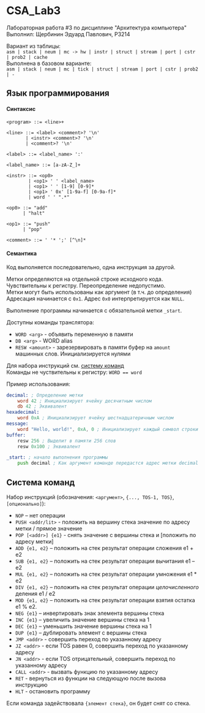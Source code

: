 # CSA_Lab3
Лабораторная работа #3 по дисциплине "Архитектура компьютера"\
Выполнил: Щербинин Эдуард Павлович, P3214

Вариант из таблицы:\
`asm | stack | neum | mc -> hw | instr | struct | stream | port | cstr | prob2 | cache`\
Выполнена в базовом варианте:\
`asm | stack | neum | mc | tick | struct | stream | port | cstr | prob2 | -`

## Язык программирования
#### Синтаксис
```ebnf
<program> ::= <line>+

<line> ::= <label> <comment>? '\n'
       | <instr> <comment>? '\n'
       | <comment>? '\n'

<label> ::= <label_name> ':'

<label_name> ::= [a-zA-Z_]+

<instr> ::= <op0>
        | <op1> ' ' <label_name>
        | <op1> ' ' [1-9] [0-9]*
        | <op1> ' 0x' [1-9a-f] [0-9a-f]*
        | word ' ' ".*"
        
<op0> ::= "add"
      | "halt"

<op1> ::= "push"
      | "pop"
      
<comment> ::= ' '* ';' [^\n]*

```

#### Семантика
Код выполняется последовательно, одна инструкция за другой.

Метки определяются на отдельной строке исходного кода.
Чувствительны к регистру. Переопределение недопустимо.\
Метки могут быть использованы как аргумент (в т.ч. до определения)\
Адресация начинается с `0x1`. Адрес `0x0` интерпретируется как `NULL`.

Выполнение программы начинается с обязательной метки `_start`.

Доступны команды транслятора:
* `WORD <arg>` - объявить переменную в памяти
* `DB <arg>` - WORD alias
* `RESW <amount>` - зарезервировать в памяти буфер на `amount` машинных слов. Инициализируется нулями

Для набора инструкций см. [систему команд](#система-команд)\
Команды не чуствительны к регистру: `WORD == word`

Пример использования:
```asm
decimal: ; Определение метки
    word 42 ; Инициализирует ячейку десячитным числом
    db 42 ; Эквивалент
hexadecimal:
    word 0xA ; Инициализирует ячейку шестнадцатеричным числом
message:
    word "Hello, world!", 0xA, 0 ; Инициализирует каждый символ строки в собственную ячейку по порядку
buffer:
    resw 256 ; Выделит в памяти 256 слов
    resw 0x100 ; Эквивалент

_start: ; начало выполнения программы
    push decimal ; Как аргумент команде передастся адрес метки decimal
```

## Система команд

Набор инструкций (обозначения: `<аргумент>`, `{..., TOS-1, TOS}`, `[опционально]`):
* `NOP` – нет операции
* `PUSH <addr/lit>` - положить на вершину стека значение по адресу метки / прямое значение
* `POP [<addr>] {e1}` - снять значение с вершины стека и [положить по адресу метки]
* `ADD {e1, e2}` – положить на стек результат операции сложения e1 + e2
* `SUB {e1, e2}` – положить на стек результат операции вычитания e1 – e2
* `MUL {e1, e2}` – положить на стек результат операции умножения e1 * e2
* `DIV {e1, e2}` – положить на стек результат операции _целочисленного_ деления e1 / e2
* `MOD {e1, e2}` – положить на стек результат операции взятия остатка e1 % e2.
* `NEG {e1}` – инвертировать знак элемента вершины стека
* `INC {e1}` – увеличить значение вершины стека на 1
* `DEC {e1}` – уменьшить значение вершины стека на 1
* `DUP {e1}` – дублировать элемент с вершины стека
* `JMP <addr>` - совершить переход по указанному адресу
* `JZ <addr>` - если TOS равен 0, совершить переход по указанному адресу
* `JN <addr>` - если TOS отрицательный, совершить переход по указанному адресу
* `CALL <addr>` - вызвать функцию по указанному адресу
* `RET` - вернуться из функции на следующую после вызова инструкцию
* `HLT` - остановить программу

Если команда задействовала `{элемент стека}`, он будет снят со стека.
